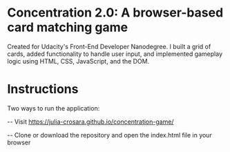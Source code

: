 # Concentration 2.0: A browser-based card matching game

Created for Udacity's Front-End Developer Nanodegree. I built a grid of cards, added functionality to handle user input, and implemented gameplay logic using HTML, CSS, JavaScript, and the DOM.


# Instructions

Two ways to run the application:

-- Visit https://julia-crosara.github.io/concentration-game/

-- Clone or download the repository and open the index.html file in your browser
